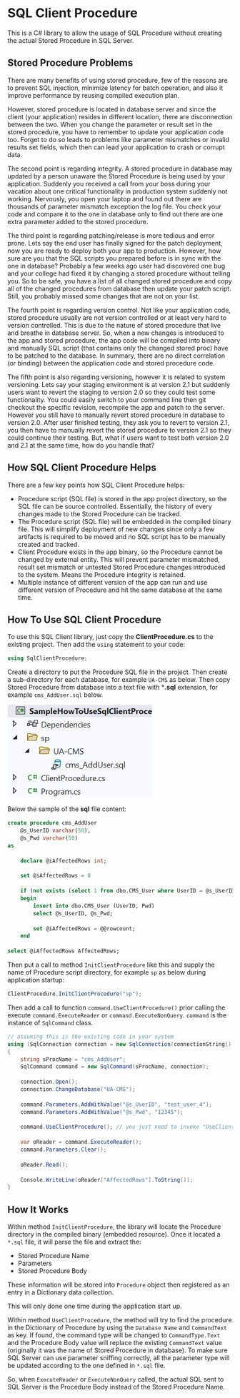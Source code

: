 # SQL Client Procedure

This is a C# library to allow the usage of SQL Procedure without creating the actual Stored Procedure in SQL Server.

## Stored Procedure Problems

There are many benefits of using stored procedure, few of the reasons are to prevent SQL injection, minimize latency for batch operation, and also it improve performance by reusing compiled execution plan.

However, stored procedure is located in database server and since the client (your application) resides in different location, there are disconnection between the two. When you change the parameter or result set in the stored procedure, you have to remember to update your application code too. Forget to do so leads to problems like parameter mismatches or invalid results set fields, which then can lead your application to crash or corrupt data.

The second point is regarding integrity. A stored procedure in database may updated by a person unaware the Stored Procedure is being used by your application. Suddenly you received a call from your boss during your vacation about one critical functionality in production system suddenly not working. Nervously, you open your laptop and found out there are thousands of parameter mismatch exception the log file. You check your code and compare it to the one in database only to find out there are one extra parameter added to the stored procedure.

The third point is regarding patching/release is more tedious and error prone. Lets say the end user has finally signed for the patch deployment, now you are ready to deploy both your app to production. However, how sure are you that the SQL scripts you prepared before is in sync with the one in database? Probably a few weeks ago user had discovered one bug and your college had fixed it by changing a stored procedure without telling you. So to be safe, you have a list of all changed stored procedure and copy all of the changed procedures from database then update your patch script. Still, you probably missed some changes that are not on your list.

The fourth point is regarding version control. Not like your application code, stored procedure usually are not version controlled or at least very hard to version controlled. This is due to the nature of stored procedure that live and breathe in database server. So, when a new changes is introduced to the app and stored procedure, the app code will be compiled into binary and manually SQL script (that contains only the changed stored proc) have to be patched to the database. In summary, there are no direct correlation (or binding) between the application code and stored procedure code.

The fifth point is also regarding versioning, however it is related to system versioning. Lets say your staging environment is at version 2.1 but suddenly users want to revert the staging to version 2.0 so they could test some functionality. You could easily switch to your command line then git checkout the specific revision, recompile the app and patch to the server. However you still have to manually revert stored procedure in database to version 2.0. After user finished testing, they ask you to revert to version 2.1, you then have to manually revert the stored procedure to version 2.1 so they could continue their testing. But, what if users want to test both version 2.0 and 2.1 at the same time, how do you handle that? 

## How SQL Client Procedure Helps

There are a few key points how SQL Client Procedure helps:

- Procedure script (SQL file) is stored in the app project directory, so the SQL file can be source controlled. Essentially, the history of every changes made to the Stored Procedure can be tracked.
- The Procedure script (SQL file) will be embedded in the compiled binary file. This will simplify deployment of new changes since only a few artifacts is required to be moved and no SQL script has to be manually created and tracked.
- Client Procedure exists in the app binary, so the Procedure cannot be changed by external entity. This will prevent parameter mismatched, result set mismatch or untested Stored Procedure changes introduced to the system. Means the Procedure integrity is retained.
- Multiple instance of different version of the app can run and use different version of Procedure and hit the same database at the same time.

## How To Use SQL Client Procedure

To use this SQL Client library, just copy the **ClientProcedure.cs** to the existing project. Then add the ``using`` statement to your code:

```c#
using SqlClientProcedure;
```

Create a directory to put the Procedure SQL file in the project. Then create a sub-directory for each database, for example ``UA-CMS`` as below. Then copy Stored Procedure from database into a text file with ***.sql** extension, for example ``cms_AddUser.sql`` below.

![image-20220105124605674](image-20220105124605674.png)

Below the sample of the **sql** file content:

```sql
create procedure cms_AddUser
	@s_UserID varchar(50),
	@s_Pwd varchar(50)
as

	declare @iAffectedRows int;

	set @iAffectedRows = 0
	
	if (not exists (select 1 from dbo.CMS_User where UserID = @s_UserID))
	begin
		insert into dbo.CMS_User (UserID, Pwd)
		select @s_UserID, @s_Pwd;

		set @iAffectedRows = @@rowcount;
	end

select @iAffectedRows AffectedRows;
```

Then put a call to method ``InitClientProcedure`` like this and supply the name of Procedure script directory, for example ``sp``  as below during application startup:

```c#
ClientProcedure.InitClientProcedure("sp");
```

Then add a call to function ```command.UseClientProcedure()``` prior calling the execute ```command.ExecuteReader``` or ```command.ExecuteNonQuery```. ``command`` is the instance of ``SqlCommand`` class.

```c#
// assuming this is the existing code in your system
using (SqlConnection connection = new SqlConnection(connectionString))
{
    string sProcName = "cms_AddUser";
    SqlCommand command = new SqlCommand(sProcName, connection);

    connection.Open();
    connection.ChangeDatabase("UA-CMS");

    command.Parameters.AddWithValue("@s_UserID", "test_user_4");
    command.Parameters.AddWithValue("@s_Pwd", "12345");

    command.UseClientProcedure(); // you just need to invoke "UseClientStoredProcedure" extension method

    var oReader = command.ExecuteReader();
    command.Parameters.Clear();

    oReader.Read();

    Console.WriteLine(oReader["AffectedRows"].ToString());
}
```

## How It Works

Within method ``InitClientProcedure``, the library will locate the Procedure directory in the compiled binary (embedded resource). Once it located a`` *.sql`` file, it will parse the file and extract the:

- Stored Procedure Name
- Parameters
- Stored Procedure Body

These information will be stored into ``Procedure`` object then registered as an entry in a Dictionary data collection.

This will only done one time during the application start up.

Within method ``UseClientProcedure``, the method will try to find the procedure in the Dictionary of Procedure by using the ``Database Name`` and ``CommandText`` as key. If found, the command type will be changed to ``CommandType.Text`` and the Procedure Body value will replace the existing ``CommandText`` value (originally it was the name of Stored Procedure in database). To make sure SQL Server can use parameter sniffing correctly, all the parameter type will be updated according to the one defined in ``*.sql`` file.

So, when ``ExecuteReader`` or ``ExecuteNonQuery`` called, the actual SQL sent to SQL Server is the Procedure Body instead of the Stored Procedure Name.

